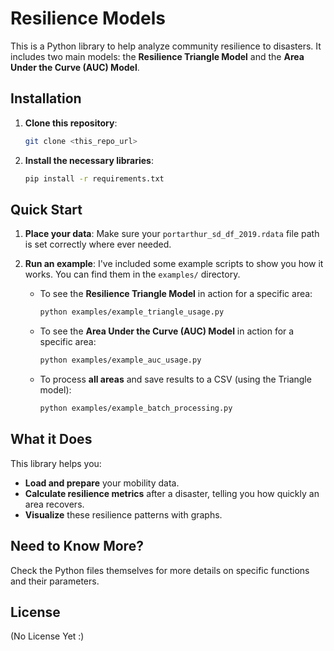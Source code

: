 # Resilience Models

This is a Python library to help analyze community resilience to disasters. It includes two main models: the **Resilience Triangle Model** and the **Area Under the Curve (AUC) Model**.

## Installation

1.  **Clone this repository**:
    ```bash
    git clone <this_repo_url>
    ```
2.  **Install the necessary libraries**:
    ```bash
    pip install -r requirements.txt
    ```

## Quick Start

1.  **Place your data**: Make sure your `portarthur_sd_df_2019.rdata` file path is set correctly where ever needed.

2.  **Run an example**: I've included some example scripts to show you how it works. You can find them in the `examples/` directory.

    * To see the **Resilience Triangle Model** in action for a specific area:
        ```bash
        python examples/example_triangle_usage.py
        ```
    * To see the **Area Under the Curve (AUC) Model** in action for a specific area:
        ```bash
        python examples/example_auc_usage.py
        ```
    * To process **all areas** and save results to a CSV (using the Triangle model):
        ```bash
        python examples/example_batch_processing.py
        ```

## What it Does

This library helps you:

* **Load and prepare** your mobility data.
* **Calculate resilience metrics** after a disaster, telling you how quickly an area recovers.
* **Visualize** these resilience patterns with graphs.

## Need to Know More?

Check the Python files themselves for more details on specific functions and their parameters.

## License

(No License Yet :)